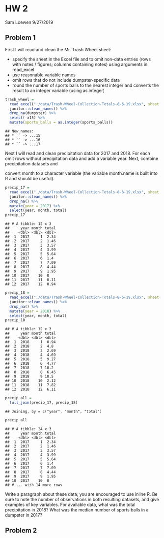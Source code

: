 HW 2
================
Sam Loewen
9/27/2019

## Problem 1

First I will read and clean the Mr. Trash Wheel sheet:

  - specify the sheet in the Excel file and to omit non-data entries
    (rows with notes / figures; columns containing notes) using
    arguments in read\_excel
  - use reasonable variable names
  - omit rows that do not include dumpster-specific data
  - round the number of sports balls to the nearest integer and converts
    the result to an integer variable (using as.integer)

<!-- end list -->

``` r
trash_wheel = 
  read_excel("./data/Trash-Wheel-Collection-Totals-8-6-19.xlsx", sheet = 1) %>% 
  janitor::clean_names() %>% 
  drop_na(dumpster) %>% 
  select(-x15) %>% 
  mutate(sports_balls = as.integer(sports_balls))
```

    ## New names:
    ## * `` -> ...15
    ## * `` -> ...16
    ## * `` -> ...17

Next I will read and clean precipitation data for 2017 and 2018. For
each omit rows without precipitation data and add a variable year. Next,
combine precipitation datasets and

convert month to a character variable (the variable month.name is built
into R and should be useful).

``` r
precip_17 = 
  read_excel("./data/Trash-Wheel-Collection-Totals-8-6-19.xlsx", sheet = 6, skip = 1) %>% 
  janitor::clean_names() %>% 
  drop_na() %>% 
  mutate(year = 2017) %>% 
  select(year, month, total)
precip_17
```

    ## # A tibble: 12 x 3
    ##     year month total
    ##    <dbl> <dbl> <dbl>
    ##  1  2017     1  2.34
    ##  2  2017     2  1.46
    ##  3  2017     3  3.57
    ##  4  2017     4  3.99
    ##  5  2017     5  5.64
    ##  6  2017     6  1.4 
    ##  7  2017     7  7.09
    ##  8  2017     8  4.44
    ##  9  2017     9  1.95
    ## 10  2017    10  0   
    ## 11  2017    11  0.11
    ## 12  2017    12  0.94

``` r
precip_18 = 
  read_excel("./data/Trash-Wheel-Collection-Totals-8-6-19.xlsx", sheet = 5, skip = 1) %>% 
  janitor::clean_names() %>% 
  drop_na() %>% 
  mutate(year = 2018) %>% 
  select(year, month, total)
precip_18
```

    ## # A tibble: 12 x 3
    ##     year month total
    ##    <dbl> <dbl> <dbl>
    ##  1  2018     1  0.94
    ##  2  2018     2  4.8 
    ##  3  2018     3  2.69
    ##  4  2018     4  4.69
    ##  5  2018     5  9.27
    ##  6  2018     6  4.77
    ##  7  2018     7 10.2 
    ##  8  2018     8  6.45
    ##  9  2018     9 10.5 
    ## 10  2018    10  2.12
    ## 11  2018    11  7.82
    ## 12  2018    12  6.11

``` r
precip_all = 
  full_join(precip_17, precip_18)
```

    ## Joining, by = c("year", "month", "total")

``` r
precip_all
```

    ## # A tibble: 24 x 3
    ##     year month total
    ##    <dbl> <dbl> <dbl>
    ##  1  2017     1  2.34
    ##  2  2017     2  1.46
    ##  3  2017     3  3.57
    ##  4  2017     4  3.99
    ##  5  2017     5  5.64
    ##  6  2017     6  1.4 
    ##  7  2017     7  7.09
    ##  8  2017     8  4.44
    ##  9  2017     9  1.95
    ## 10  2017    10  0   
    ## # ... with 14 more rows

Write a paragraph about these data; you are encouraged to use inline R.
Be sure to note the number of observations in both resulting datasets,
and give examples of key variables. For available data, what was the
total precipitation in 2018? What was the median number of sports balls
in a dumpster in 2017?

## Problem 2
